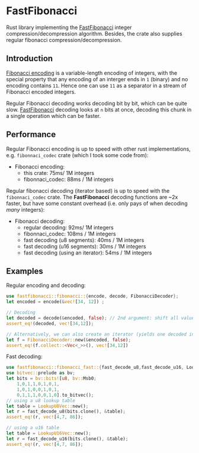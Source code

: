 # FastFibonacci

Rust library implementing the [FastFibonacci](https://ceur-ws.org/Vol-567/paper14.pdf) integer compression/decompression algorithm. Besides, the crate also supplies regular fibonacci compression/decompression.

## Introduction
[Fibonacci encoding](https://en.wikipedia.org/wiki/Fibonacci_coding) is a variable-length encoding of integers, with the special property that any encoding of an interger ends in `1` (binary) and no encoding contains `11`. Hence one can use `11` as a separator in a stream of Fibonacci encoded integers.

Regular Fibonacci decoding works decoding bit by bit, which can be quite slow. [FastFibonacci](https://ceur-ws.org/Vol-567/paper14.pdf) decoding looks at `n` bits at once, decoding this chunk in a single operation which can be faster.


## Performance
Regular Fibonacci encoding is up to speed with other rust implementations, e.g. `fibonnaci_codec` crate (which I took some code from):
- Fibonacci encoding: 
    - this crate: 75ms/ 1M integers 
    - fibonnaci_codec: 88ms / 1M integers

Regular fibonacci decoding (iterator based) is up to speed with the `fibonnaci_codec` crate. 
The **FastFibonacci** decoding functions are ~2x faster, but have some constant overhead  (i.e. only pays of when decoding *many* integers):
- Fibonacci decoding: 
    - regular decoding: 92ms/ 1M integers
    - fibonnaci_codec: 108ms / 1M integers
    - fast decoding (u8 segments): 40ms / 1M integers
    - fast decoding (u16 segments): 30ms / 1M integers
    - fast decoding (using an iterator): 54ms / 1M integers


## Examples
Regular encoding and decoding:
```rust
use fastfibonacci::fibonacci::{encode, decode, FibonacciDecoder};
let encoded = encode(&vec![34, 12]) ;

// Decoding
let decoded = decode(&encoded, false); // 2nd argument: shift all values by -1 (in case we wanted to encode 0 in the fibonacci encoding)
assert_eq!(decoded, vec![34,12]);

// Alternatively, we can also create an iterator (yields one decoded int at a time)
let f = FibonacciDecoder::new(&encoded, false);
assert_eq!(f.collect::<Vec<_>>(), vec![34,12])
```

Fast decoding:
```rust
use fastfibonacci::fibonacci_fast::{fast_decode_u8,fast_decode_u16, LookupU8Vec, LookupU16Vec };
use bitvec::prelude as bv;
let bits = bv::bits![u8, bv::Msb0; 
    1,0,1,1,0,1,0,1,
    1,0,1,0,0,1,0,1,
    0,1,1,1,0,0,1,0].to_bitvec();
// using a u8 lookup table
let table = LookupU8Vec::new();
let r = fast_decode_u8(bits.clone(), &table);
assert_eq!(r, vec![4,7, 86]);

// using a u16 table
let table = LookupU16Vec::new();
let r = fast_decode_u16(bits.clone(), &table);
assert_eq!(r, vec![4,7, 86]);
```